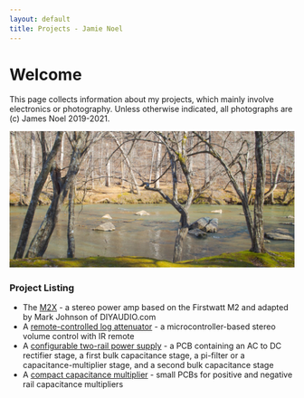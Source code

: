 ```yaml
---
layout: default
title: Projects - Jamie Noel
---
```

# Welcome

This page collects information about my projects, which mainly involve electronics or photography.  Unless otherwise indicated, all photographs are (c) James Noel 2019-2021.

![Image](https://github.com/jhnoel/jhnoel.github.io/raw/master/mossy%20bank%20wide%20small.jpg)

### Project Listing
	
- The [M2X](https://jhnoel.github.io/M2X/) - a stereo power amp based on the Firstwatt M2 and adapted by Mark Johnson of DIYAUDIO.com
- A [remote-controlled log attenuator](https://jhnoel.github.io/rcla/) - a microcontroller-based stereo volume control with IR remote	
- A [configurable two-rail power supply](https://jhnoel.github.io/ctrps/) - a PCB containing an AC to DC rectifier stage, a first bulk capacitance stage, a pi-filter or a capacitance-multiplier stage, and a second bulk capacitance stage
- A [compact capacitance multiplier](https://jhnoel.github.io/ccm/) - small PCBs for positive and negative rail capacitance multipliers
